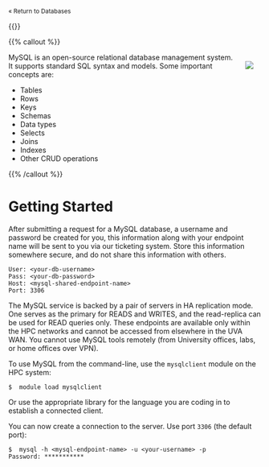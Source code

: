 <a style="font-size:85%;text-decoration:none;" href="/userinfo/howtos/general/databases/">&laquo; Return to Databases</a>

{{<top-of-page >}}

{{% callout %}}
<p>
<img src="/images/logos/mysql-logo.png" align="right" style="padding:1rem;" />
MySQL is an open-source relational database management system. It supports standard SQL syntax and models. Some important
concepts are:
<ul>
  <li>Tables
  <li>Rows
  <li>Keys
  <li>Schemas
  <li>Data types
  <li>Selects
  <li>Joins
  <li>Indexes
  <li>Other CRUD operations
</ul>
</p>
{{% /callout %}}


# Getting Started

After submitting a request for a MySQL database, a username and password be created for you, this information along with your endpoint name will be sent
to you via our ticketing system. Store this information somewhere secure, and do not share this information with others.
```
User: <your-db-username>
Pass: <your-db-password>
Host: <mysql-shared-endpoint-name>
Port: 3306
```
The MySQL service is backed by a pair of servers in HA replication mode. One serves as the primary for READS and WRITES, and
the read-replica can be used for READ queries only. These endpoints are available only within the HPC networks and cannot be accessed 
from elsewhere in the UVA WAN. You cannot use MySQL tools remotely (from University offices, labs, or home offices over VPN).

To use MySQL from the command-line, use the `mysqlclient` module on the HPC system:
```
$  module load mysqlclient
```
Or use the appropriate library for the language you are coding in to establish a connected client.

You can now create a connection to the server. Use port `3306` (the default port):
```
$  mysql -h <mysql-endpoint-name> -u <your-username> -p
Password: ***********
```
